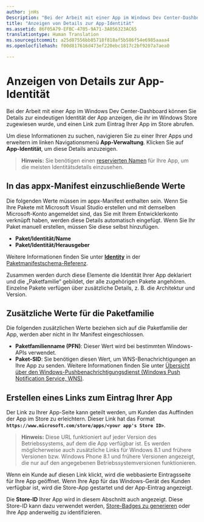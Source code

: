 ```yaml
---
author: jnHs
Description: "Bei der Arbeit mit einer App im Windows Dev Center-Dashboard können Sie Details zur eindeutigen Identität der App anzeigen, die ihr im Windows Store zugewiesen wurde, und einen Link zum Eintrag Ihrer App im Store abrufen."
title: "Anzeigen von Details zur App-Identität"
ms.assetid: 86F05A79-EFBC-4705-9A71-3A056323AC65
translationtype: Human Translation
ms.sourcegitcommit: a25d87556bb85718f818af5b586f54e6985aaaa4
ms.openlocfilehash: f00d817616d473ef220ebc1817c2bf9207a7aea0

---
```


# Anzeigen von Details zur App-Identität


Bei der Arbeit mit einer App im Windows Dev Center-Dashboard können Sie Details zur eindeutigen Identität der App anzeigen, die ihr im Windows Store zugewiesen wurde, und einen Link zum Eintrag Ihrer App im Store abrufen.

Um diese Informationen zu suchen, navigieren Sie zu einer Ihrer Apps und erweitern im linken Navigationsmenü **App-Verwaltung**. Klicken Sie auf **App-Identität**, um diese Details anzuzeigen.

> **Hinweis:**  Sie benötigen einen [reservierten Namen](create-your-app-by-reserving-a-name.md) für Ihre App, um die meisten Identitätsdetails einzusehen.

## In das appx-Manifest einzuschließende Werte


Die folgenden Werte müssen im appx-Manifest enthalten sein. Wenn Sie Ihre Pakete mit Microsoft Visual Studio erstellen und mit demselben Microsoft-Konto angemeldet sind, das Sie mit Ihrem Entwicklerkonto verknüpft haben, werden diese Details automatisch eingefügt. Wenn Sie Ihr Paket manuell erstellen, müssen Sie diese selbst hinzufügen.

-   **Paket/Identität/Name**
-   **Paket/Identität/Herausgeber**

Weitere Informationen finden Sie unter [**Identity**](https://msdn.microsoft.com/library/windows/apps/br211441) in der [Paketmanifestschema-Referenz](https://msdn.microsoft.com/library/windows/apps/br211473).

Zusammen werden durch diese Elemente die Identität Ihrer App deklariert und die „Paketfamilie“ gebildet, der alle zugehörigen Pakete angehören. Einzelne Pakete verfügen über zusätzliche Details, z. B. die Architektur und Version.

## Zusätzliche Werte für die Paketfamilie


Die folgenden zusätzlichen Werte beziehen sich auf die Paketfamilie der App, werden aber nicht in Ihr Manifest eingeschlossen.

-   **Paketfamilienname (PFN)**: Dieser Wert wird bei bestimmten Windows-APIs verwendet.
-   **Paket-SID**: Sie benötigen diesen Wert, um WNS-Benachrichtigungen an Ihre App zu senden. Weitere Informationen finden Sie unter [Übersicht über den Windows-Pushbenachrichtigungsdienst (Windows Push Notification Service, WNS)](https://msdn.microsoft.com/library/windows/apps/mt187203).

## Erstellen eines Links zum Eintrag Ihrer App

Der Link zu Ihrer App-Seite kann geteilt werden, um Kunden das Auffinden der App im Store zu erleichtern. Dieser Link hat das Format **`https://www.microsoft.com/store/apps/<your app's Store ID>`**.

> **Hinweis:**  Diese URL funktioniert auf jeder Version des Betriebssystems, auf dem die App verfügbar ist. Es werden möglicherweise auch zusätzliche Links für Windows 8.1 und frühere Versionen bzw. Windows Phone 8.1 und frühere Versionen angezeigt, die nur auf den angegebenen Betriebssystemversionen funktionieren.

Wenn ein Kunde auf diesen Link klickt, wird die webbasierte Eintragsseite für Ihre App geöffnet. Wenn Ihre App für das Windows-Gerät des Kunden verfügbar ist, wird die Store-App gestartet und der App-Eintrag angezeigt.

Die **Store-ID** Ihrer App wird in diesem Abschnitt auch angezeigt. Diese Store-ID kann dazu verwendet werden, [Store-Badges zu generieren](http://go.microsoft.com/fwlink/p/?LinkId=534236) oder Ihre App anderweitig zu identifizieren.

 

 







<!--HONumber=Jun16_HO4-->


